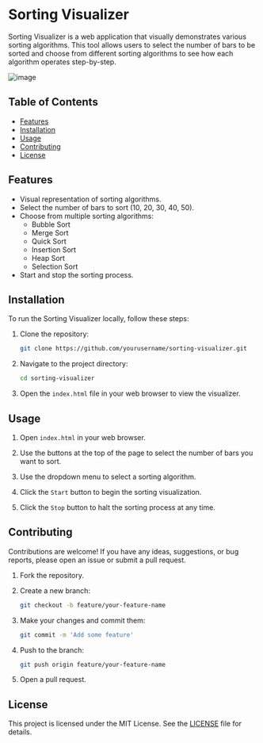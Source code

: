 # Sorting Visualizer

Sorting Visualizer is a web application that visually demonstrates various sorting algorithms. This tool allows users to select the number of bars to be sorted and choose from different sorting algorithms to see how each algorithm operates step-by-step.

![image](https://github.com/basitsaiyed/Sorting-Visualizer/assets/91619822/5440b6df-0746-41ec-a0b4-83f0a605b16b)

## Table of Contents

- [Features](#features)
- [Installation](#installation)
- [Usage](#usage)
- [Contributing](#contributing)
- [License](#license)

## Features

- Visual representation of sorting algorithms.
- Select the number of bars to sort (10, 20, 30, 40, 50).
- Choose from multiple sorting algorithms:
  - Bubble Sort
  - Merge Sort
  - Quick Sort
  - Insertion Sort
  - Heap Sort
  - Selection Sort
- Start and stop the sorting process.

## Installation

To run the Sorting Visualizer locally, follow these steps:

1. Clone the repository:
    ```bash
    git clone https://github.com/yourusername/sorting-visualizer.git
    ```

2. Navigate to the project directory:
    ```bash
    cd sorting-visualizer
    ```

3. Open the `index.html` file in your web browser to view the visualizer.

## Usage

1. Open `index.html` in your web browser.

2. Use the buttons at the top of the page to select the number of bars you want to sort.

3. Use the dropdown menu to select a sorting algorithm.

4. Click the `Start` button to begin the sorting visualization.

5. Click the `Stop` button to halt the sorting process at any time.

## Contributing

Contributions are welcome! If you have any ideas, suggestions, or bug reports, please open an issue or submit a pull request.

1. Fork the repository.

2. Create a new branch:
    ```bash
    git checkout -b feature/your-feature-name
    ```

3. Make your changes and commit them:
    ```bash
    git commit -m 'Add some feature'
    ```

4. Push to the branch:
    ```bash
    git push origin feature/your-feature-name
    ```

5. Open a pull request.

## License

This project is licensed under the MIT License. See the [LICENSE](LICENSE) file for details.
